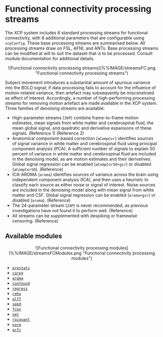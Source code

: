 # Functional connectivity processing streams

The XCP system includes 6 standard processing streams for functional connectivity, with 8 additional parameters that are configurable using `xcpConfig`. These base processing streams are summarised below. All processing streams draw on FSL, AFNI, and ANTs. Base processing streams can be modified at will to suit the dataset that is to be processed. Consult module documentation for additional details.

<p align="center">
![Functional connectivity processing streams](%%IMAGE/streamsFC.png "Functional connectivity processing streams")
</p>

Subject movement introduces a substantial amount of spurious variance into the BOLD signal; if data processing fails to account for the influence of motion-related variance, then artefact may subsequently be misconstrued as effect of interest. Accordingly, a number of high-performing processing streams for removing motion artefact are made available in the XCP system. Three families of denoising streams are available:

 * High-parameter streams (`36P`) combine frame-to-frame motion estimates, mean signals from white matter and cerebrospinal fluid, the mean global signal, and quadratic and derivative expansions of these signals. (Reference 1) (Reference 2)
 * Anatomical component-based correction (`aCompCor`) identifies sources of signal variance in white matter and cerebrospinal fluid using principal component analysis (PCA). A sufficient number of signals to explain 50 percent of variance in white matter and cerebrospinal fluid are included in the denoising model, as are motion estimates and their derivatives. Global signal regression can be enabled (`aCompCor50+gsr`) or disabled (`aCompCor50`). (Reference)
 * ICA-AROMA (`aroma`) identifies sources of variance across the brain using independent component analysis (ICA), and then uses a heuristic to classify each source as either noise or signal of interest. Noise sources are included in the denoising model along with mean signal from white matter and CSF. Global signal regression can be enabled (`aroma+gsr`) or disabled (`aroma`). (Reference)
 * The 24-parameter stream (`24P`) is never recommended, as previous investigations have not found it to perform well. (Reference)
 * All streams can be supplemented with despiking or framewise censoring. (Reference)

## Available modules

<p align="center">
![Functional connectivity processing modules](%%IMAGE/streamsFCModules.png "Functional connectivity processing modules")
</p>

 * [`prestats`](%%BASEURL/modules/prestats)
 * [`coreg`](%%BASEURL/modules/coreg)
 * [`aroma`](%%BASEURL/modules/aroma)
 * [`confound`](%%BASEURL/modules/confound)
 * [`regress`](%%BASEURL/modules/regress)
 * [`reho`](%%BASEURL/modules/reho)
 * [`alff`](%%BASEURL/modules/alff)
 * [`seed`](%%BASEURL/modules/seed)
 * [`fcon`](%%BASEURL/modules/fcon)
 * [`net`](%%BASEURL/modules/net)
 * [`roiquant`](%%BASEURL/modules/roiquant)
 * [`norm`](%%BASEURL/modules/norm)
 * [`qcfc`](%%BASEURL/modules/qcfc)
 
 
